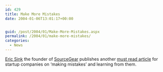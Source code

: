 ```yaml
---
id: 429
title: Make More Mistakes
date: 2004-01-06T13:01:17+00:00


guid: /post/2004/01/Make-More-Mistakes.aspx
permalink: /2004/01/make-more-mistakes/
categories:
  - News
---
```

<body xmlns="http://www.w3.org/1999/xhtml">
    <div class="Section1">
        <p>
            <a href="http://software.ericsink.com/">Eric Sink</a> the founder of <a href="http://www.sourcegear.com/">SourceGear</a> publishes
            another <a href="http://msdn.microsoft.com/Longhorn/default.aspx?pull=/library/en-us/dnsoftware/html/software12292003.asp">must
            read article</a> for startup companies on &lsquo;making mistakes&rsquo; and learning
            from them.
        </p>
    </div>
</body>